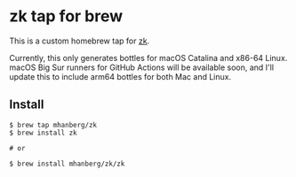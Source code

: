 # zk tap for brew

This is a custom homebrew tap for [zk](https://github.com/mickael-menu/zk).

Currently, this only generates bottles for macOS Catalina and x86-64 Linux. macOS Big Sur runners for GitHub Actions will be available soon, and I'll update this to include arm64 bottles for both Mac and Linux.

## Install

```shell
$ brew tap mhanberg/zk
$ brew install zk

# or

$ brew install mhanberg/zk/zk
```
